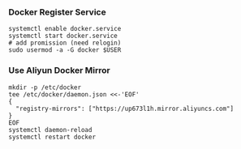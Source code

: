 ### Docker Register Service
```
systemctl enable docker.service
systemctl start docker.service
# add promission (need relogin)
sudo usermod -a -G docker $USER
```

### Use Aliyun Docker Mirror
```
mkdir -p /etc/docker
tee /etc/docker/daemon.json <<-'EOF'
{
  "registry-mirrors": ["https://up673l1h.mirror.aliyuncs.com"]
}
EOF
systemctl daemon-reload
systemctl restart docker
```